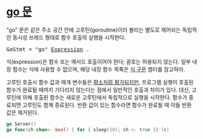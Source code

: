 # [go 문](#go-statements)

"go" 문은 같은 주소 공간 안에 고루틴(goroutine)이라 불리는 별도로 제어되는 독립적인 동시성 쓰레드 형태로 함수 호출의 실행을 시작한다.

<pre>
<a id="GoStmt">GoStmt</a> = "go" <a href="/Expressions/operators.html#Expression">Expression</a> .
</pre>

식(expression)은 함수 또는 메서드 호출이어야 한다; 괄호는 허용되지 않는다. 일부 내장 함수는 식에 사용할 수 없으며, 해당 내장 함수 목록은 [식 구문](/Statements/expression_statements.html) 챕터를 참고하라.

고루틴 호출시 함수 값과 매개 변수들은 [평소처럼 평가되지만](/Expressions/calls.html), 프로그램 실행이 호출된 함수가 완료될 때까지 기다리지 않는다는 점에서 일반적인 호출과 차이가 있다. 대신, 고루틴에 의해 호출된 함수는 새로운 고루틴에서 독립적으로 실행을 시작한다. 함수가 종료되면 고루틴도 함께 종료된다. 반환 값이 있는 함수라면 함수가 완료될 때 이들 반환 값은 제거된다.

```go
go Server()
go func(ch chan<- bool) { for { sleep(10); ch <- true }} (c)
```
